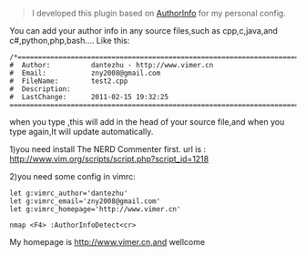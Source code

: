 > I developed this plugin based on [AuthorInfo](https://github.com/vim-scripts/AuthorInfo) for my personal config.

You can add your author info in any source files,such as cpp,c,java,and c#,python,php,bash....
Like this:
```
/*=============================================================================
#  Author:          dantezhu - http://www.vimer.cn
#  Email:           zny2008@gmail.com
#  FileName:        test2.cpp
#  Description:
#  LastChange:      2011-02-15 19:32:25
=============================================================================*/
```

when you type <F4>,this will add in the head of your source file,and when you type <F4> again,It will update automatically.

1)you need install The NERD Commenter first.
url is : http://www.vim.org/scripts/script.php?script_id=1218

2)you need some config in vimrc:

```
let g:vimrc_author='dantezhu'
let g:vimrc_email='zny2008@gmail.com'
let g:vimrc_homepage='http://www.vimer.cn'

nmap <F4> :AuthorInfoDetect<cr>
```

My homepage is http://www.vimer.cn,and wellcome

